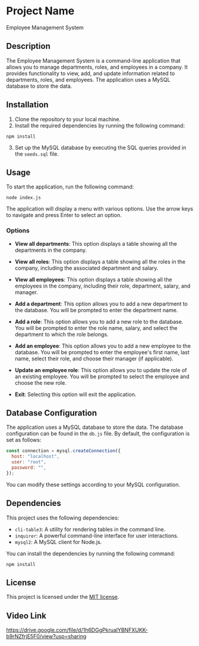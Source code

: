 # Project Name

Employee Management System

## Description

The Employee Management System is a command-line application that allows you to manage departments, roles, and employees in a company. It provides functionality to view, add, and update information related to departments, roles, and employees. The application uses a MySQL database to store the data.

## Installation

1. Clone the repository to your local machine.
2. Install the required dependencies by running the following command:

```
npm install
```
3. Set up the MySQL database by executing the SQL queries provided in the `seeds.sql` file.

## Usage

To start the application, run the following command:

```
node index.js
```

The application will display a menu with various options. Use the arrow keys to navigate and press Enter to select an option.

### Options

- **View all departments**: This option displays a table showing all the departments in the company.

- **View all roles**: This option displays a table showing all the roles in the company, including the associated department and salary.

- **View all employees**: This option displays a table showing all the employees in the company, including their role, department, salary, and manager.

- **Add a department**: This option allows you to add a new department to the database. You will be prompted to enter the department name.

- **Add a role**: This option allows you to add a new role to the database. You will be prompted to enter the role name, salary, and select the department to which the role belongs.

- **Add an employee**: This option allows you to add a new employee to the database. You will be prompted to enter the employee's first name, last name, select their role, and choose their manager (if applicable).

- **Update an employee role**: This option allows you to update the role of an existing employee. You will be prompted to select the employee and choose the new role.

- **Exit**: Selecting this option will exit the application.

## Database Configuration

The application uses a MySQL database to store the data. The database configuration can be found in the `db.js` file. By default, the configuration is set as follows:

``` javascript
const connection = mysql.createConnection({
  host: "localhost",
  user: "root",
  password: "",
});
```

You can modify these settings according to your MySQL configuration.

## Dependencies

This project uses the following dependencies:

- `cli-table3`: A utility for rendering tables in the command line.
- `inquirer`: A powerful command-line interface for user interactions.
- `mysql2`: A MySQL client for Node.js.

You can install the dependencies by running the following command:
```
npm install
```

## License

This project is licensed under the [MIT license](LICENSE).

## Video Link

https://drive.google.com/file/d/1h6DGgPkrualYBNFXUKK-b9rNZfrjE5F0/view?usp=sharing